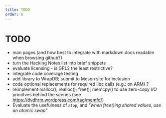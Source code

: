 ```yaml
---
title: TODO
order: 0
---
```


# TODO

-	man pages
		(and how best to integrate with markdown docs readable when browsing github?)
-	turn the Hacking Notes list into brief snippets
-	evaluate licensing - is GPL2 the least restrictive?
-	integrate code coverage testing
-	add library to WrapDB; submit to Meson site for inclusion
-	code optional replacements for required libc calls (e.g.: on ARM) ?
-	reimplement malloc(); realloc(); free(); memcpy() to use
		zero-copy I/O primitves behind the scenes
		(see <https://dvdhrm.wordpress.com/tag/memfd/>)
-	Evaluate the usefulness of `atop`,
		and *"when free()ing shared values, use an atomic swap"*

